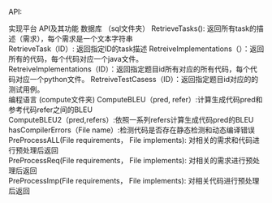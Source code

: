 API:

实现平台	API及其功能	
数据库
（sql文件夹）	RetrieveTasks(): 返回所有task的描述（需求），每个需求是一个文本字符串	
	RetrieveTask（ID）: 返回指定ID的task描述	
	RetreiveImplementations（）：返回所有的代码，每个代码对应一个java文件。	
	RetreiveImplementations（ID）：返回指定题目id所有对应的所有代码，每个代码对应一个python文件。	
	RetreiveTestCasess（ID）：返回指定题目id对应的的测试用例。	
编程语言
(compute文件夹)	ComputeBLEU（pred, refer）:计算生成代码pred和参考代码refer之间的BLEU	
	ComputeBLEU2（pred,refers）:依照一系列refers计算生成代码pred的BLEU	
	hasCompilerErrors（File name）:检测代码是否存在静态检测和动态编译错误	
	PreProcessALL(File requirements， File implements): 对相关的需求和代码进行预处理后返回	
	PreProcessReq(File requirements， File implements): 对相关的需求进行预处理后返回	
	PreProcessImp(File requirements， File implements): 对相关代码进行预处理后返回	

